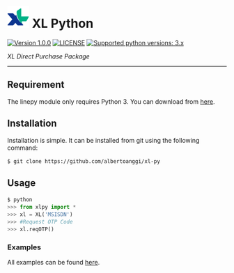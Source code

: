 # ![logo](/examples/assets/XL-sm.png) XL Python

 [![Version 1.0.0](https://img.shields.io/badge/version-1.0.0-green.svg "Version 1.0.0")](https://pypi.python.org/pypi/linepy) [![LICENSE](https://img.shields.io/badge/licence-GPL--3.0-blue.svg "LICENSE")](https://github.com/fadhiilrachman/line-py/blob/master/LICENSE) [![Supported python versions: 3.x](https://img.shields.io/badge/python-3.x-green.svg "Supported python versions: 3.x")](https://www.python.org/downloads/)

*XL Direct Purchase Package*

----

## Requirement

The linepy module only requires Python 3. You can download from [here](https://www.python.org/downloads/). 

## Installation

Installation is simple. It can be installed from git using the following command:
```sh
$ git clone https://github.com/albertoanggi/xl-py
```

## Usage

```python
$ python
>>> from xlpy import *
>>> xl = XL('MSISDN')
>>> #Request OTP Code
>>> xl.reqOTP()
```

### Examples

All examples can be found [here](https://github.com/albertoanggi/xl-py/tree/master/examples).
